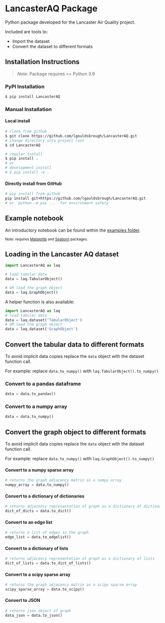 # LancasterAQ Package

Python package developed for the Lancaster Air Quality project.

Included are tools to:

* Import the dataset
* Convert the dataset to different formats

## Installation Instructions

> *Note*:
> Package requires >= Python 3.9

### PyPI Installation

```bash
$ pip install LancasterAQ
```

### Manual Installation

#### Local install

```bash
# clone from github
$ git clone https://github.com/lgouldsbrough/LancasterAQ.git
# change directory into project root
$ cd LancasterAQ

# regular install
$ pip install .
# or 
# development install 
# $ pip install -e .
```

#### Directly install from GitHub

```bash
# pip install from github
pip install git+https://github.com/lgouldsbrough/LancasterAQ.git
# or `python -m pip ...` for environment safety 
```

## Example notebook

An introductory notebook can be found within the [examples folder](examples/introduction.ipynb).

<sub>Note: requires [Matplotlib](https://matplotlib.org/stable/users/getting_started/index.html#installation-quick-start) 
and [Seaborn](https://seaborn.pydata.org/installing.html)
packages.</sub>

## Loading in the Lancaster AQ dataset
```python
import LancasterAQ as laq

# load tabular data
data = laq.TabularObject()

# OR load the graph object
data = laq.GraphObject()
```
A helper function is also available:
```python
import LancasterAQ as laq
# load tabular data
data = laq.dataset('TabularObject')
# OR load the graph object
data = laq.dataset('GraphObject')

```

## Convert the tabular data to different formats
To avoid implicit data copies replace the `data` object with the dataset function call.

For example: replace `data.to_numpy()` with `laq.TabularObject().to_numpy()`
### Convert to a pandas dataframe

``` python
data = data.to_pandas()
```

### Convert to a numpy array

``` python
data = data.to_numpy()
```

## Convert the graph object to different formats

To avoid implicit data copies replace the `data` object with the dataset function call.

For example: replace `data.to_numpy()` with `laq.GraphObject().to_numpy()`

#### Convert to a numpy sparse array

``` python
# returns the graph adjacency matrix as a numpy array
numpy_array = data.to_numpy()
```

#### Convert to a dictionary of dictionaries

``` python
# returns adjacency representation of graph as a dictionary of dictionaries
dict_of_dicts = data.to_dict()
```

#### Convert to an edge list

``` python
# returns a list of edges in the graph
edge_list = data.to_edgelist()
```

#### Convert to a dictionary of lists

``` python
# returns adjacency representation of graph as a dictionary of lists
dict_of_lists = data.to_dict_of_lists()
```

#### Convert to a scipy sparse array

``` python
# returns the graph adjacency matrix as a scipy sparse array
scipy_sparse_array = data.to_scipy()
```

#### Convert to JSON

``` python
# returns json object of graph
data_json = data.to_json()
```

